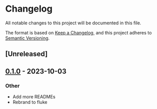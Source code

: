 # Changelog
All notable changes to this project will be documented in this file.

The format is based on [Keep a Changelog](https://keepachangelog.com/en/1.0.0/),
and this project adheres to [Semantic Versioning](https://semver.org/spec/v2.0.0.html).

## [Unreleased]

## [0.1.0](https://github.com/hapsoc/fluke/releases/tag/fluke-buffet-v0.1.0) - 2023-10-03

### Other
- Add more READMEs
- Rebrand to fluke
